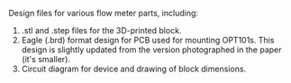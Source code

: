 Design files for various flow meter parts, including:
1) .stl and .step files for the 3D-printed block.
2) Eagle (.brd) format design for PCB used for mounting OPT101s. This design is slightly updated from the version photographed in the paper (it's smaller).
3) Circuit diagram for device and drawing of block dimensions.
